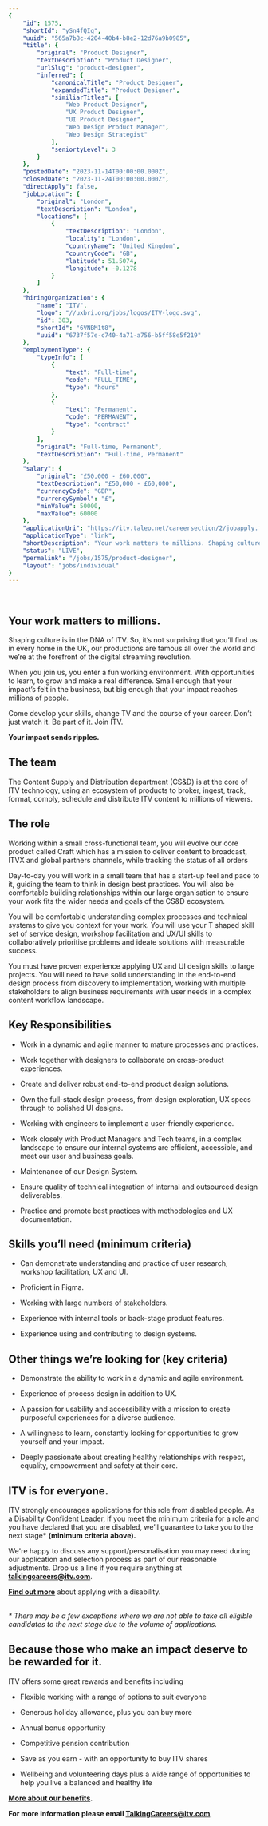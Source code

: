 ```yaml
---
{
	"id": 1575,
	"shortId": "ySn4fQIg",
	"uuid": "565a7b8c-4204-40b4-b8e2-12d76a9b0985",
	"title": {
		"original": "Product Designer",
		"textDescription": "Product Designer",
		"urlSlug": "product-designer",
		"inferred": {
			"canonicalTitle": "Product Designer",
			"expandedTitle": "Product Designer",
			"similiarTitles": [
				"Web Product Designer",
				"UX Product Designer",
				"UI Product Designer",
				"Web Design Product Manager",
				"Web Design Strategist"
			],
			"seniortyLevel": 3
		}
	},
	"postedDate": "2023-11-14T00:00:00.000Z",
	"closedDate": "2023-11-24T00:00:00.000Z",
	"directApply": false,
	"jobLocation": {
		"original": "London",
		"textDescription": "London",
		"locations": [
			{
				"textDescription": "London",
				"locality": "London",
				"countryName": "United Kingdom",
				"countryCode": "GB",
				"latitude": 51.5074,
				"longitude": -0.1278
			}
		]
	},
	"hiringOrganization": {
		"name": "ITV",
		"logo": "//uxbri.org/jobs/logos/ITV-logo.svg",
		"id": 303,
		"shortId": "6VNBM1t8",
		"uuid": "6737f57e-c740-4a71-a756-b5ff58e5f219"
	},
	"employmentType": {
		"typeInfo": [
			{
				"text": "Full-time",
				"code": "FULL_TIME",
				"type": "hours"
			},
			{
				"text": "Permanent",
				"code": "PERMANENT",
				"type": "contract"
			}
		],
		"original": "Full-time, Permanent",
		"textDescription": "Full-time, Permanent"
	},
	"salary": {
		"original": "£50,000 - £60,000",
		"textDescription": "£50,000 - £60,000",
		"currencyCode": "GBP",
		"currencySymbol": "£",
		"minValue": 50000,
		"maxValue": 60000
	},
	"applicationUri": "https://itv.taleo.net/careersection/2/jobapply.ftl?evtr=1773007&isSocialSrc=true&src=CWS-10060&csarray=101430233&lang=en&job=23000208",
	"applicationType": "link",
	"shortDescription": "Your work matters to millions. Shaping culture is in the DNA of ITV. So, it’s’ not surprising that you’ll’ find us in every home in the UK, our productions are famous all over the world and we’re’",
	"status": "LIVE",
	"permalink": "/jobs/1575/product-designer",
	"layout": "jobs/individual"
}
---
```

<p>&nbsp;</p><h2>Your work matters to millions.</h2><p>Shaping culture is in the DNA of ITV. So, it’s not surprising that you’ll find us in every home in the UK, our productions are famous all over the world and we’re at the forefront of the digital streaming revolution.&nbsp;</p><p>When you join us, you enter a fun working environment. With opportunities to learn, to grow and make a real difference. Small enough that your impact’s felt in the business, but big enough that your impact reaches millions of people.&nbsp;</p><p>Come develop your skills, change TV and the course of your career. Don’t just watch it. Be part of it. Join ITV.&nbsp;</p><p><strong>Your impact sends ripples.</strong></p><h2>The team</h2><p>The Content Supply and Distribution department (CS&amp;D) is at the core of ITV technology, using an ecosystem of products to broker, ingest, track, format, comply, schedule and distribute ITV content to millions of viewers.</p><h2>The role</h2><p>Working within a small cross-functional team, you will evolve our core product called Craft which has a mission to deliver content to broadcast, ITVX and global partners channels, while tracking the status of all orders</p><p>Day-to-day you will work in a small team that has a start-up feel and pace to it, guiding the team to think in design best practices. You will also be comfortable building relationships within our large organisation to ensure your work fits the wider needs and goals of the CS&amp;D ecosystem.</p><p>You will be comfortable understanding complex processes and technical systems to give you context for your work. You will use your T shaped skill set of service design, workshop facilitation and UX/UI skills to collaboratively prioritise problems and ideate solutions with measurable success.</p><p>You must have proven experience applying UX and UI design skills to large projects. You will need to have solid understanding in the end-to-end design process from discovery to implementation, working with multiple stakeholders to align business requirements with user needs in a complex content workflow landscape.</p><h2>Key Responsibilities</h2><ul><li><p>Work in a dynamic and agile manner to mature processes and practices.</p></li><li><p>Work together with designers to collaborate on cross-product experiences.</p></li><li><p>Create and deliver robust end-to-end product design solutions.</p></li><li><p>Own the full-stack design process, from design exploration, UX specs through to polished UI designs.</p></li><li><p>Working with engineers to implement a user-friendly experience.</p></li><li><p>Work closely with Product Managers and Tech teams, in a complex landscape to ensure our internal systems are efficient, accessible, and meet our user and business goals.</p></li><li><p>Maintenance of our Design System.</p></li><li><p>Ensure quality of technical integration of internal and outsourced design deliverables.</p></li><li><p>Practice and promote best practices with methodologies and UX documentation.<br></p></li></ul><h2>Skills you’ll need<strong> </strong>(minimum criteria)</h2><ul><li><p>Can demonstrate understanding and practice of user research, workshop facilitation, UX and UI.</p></li><li><p>Proficient in Figma.</p></li><li><p>Working with large numbers of stakeholders.</p></li><li><p>Experience with internal tools or back-stage product features.</p></li><li><p>Experience using and contributing to design systems.<br></p></li></ul><h2>Other things we’re looking for (key criteria)</h2><ul><li><p>Demonstrate the ability to work in a dynamic and agile environment.</p></li><li><p>Experience of process design in addition to UX.</p></li><li><p>A passion for usability and accessibility with a mission to create purposeful experiences for a diverse audience.</p></li><li><p>A willingness to learn, constantly looking for opportunities to grow yourself and your impact.</p></li><li><p>Deeply passionate about creating healthy relationships with respect, equality, empowerment and safety at their core.</p></li></ul><h2>ITV is for everyone.</h2><p>ITV strongly encourages applications for this role from disabled people. As a Disability Confident Leader, if you meet the minimum criteria for a role and you have declared that you are disabled, we’ll guarantee to take you to the next stage* <strong>(minimum criteria above).</strong></p><p>We're happy to discuss any support/personalisation you may need during our application and selection process as part of our reasonable adjustments. Drop us a line if you require anything at <a target="_blank" rel="noopener noreferrer nofollow" href="mailto:talkingcareers@itv.com"><strong>talkingcareers@itv.com</strong></a>.&nbsp;</p><p><a target="_blank" rel="noopener noreferrer nofollow" href="https://www.itvjobs.com/blog/joining-itv-with-a-disability"><strong>Find out more</strong></a> about applying with a disability.<br>&nbsp;</p><p><em>* There may be a few exceptions where we are not able to take all eligible candidates to the next stage due to the volume of applications.</em></p><h2>Because those who make an impact deserve to be rewarded for it.</h2><p>ITV offers some great rewards and benefits including</p><ul><li><p>Flexible working with a range of options to suit everyone</p></li><li><p>Generous holiday allowance, plus you can buy more</p></li><li><p>Annual bonus opportunity</p></li><li><p>Competitive pension contribution</p></li><li><p>Save as you earn - with an opportunity to buy ITV shares</p></li><li><p>Wellbeing and volunteering days plus a wide range of opportunities to help you live a balanced and healthy life</p></li></ul><p><a target="_blank" rel="noopener noreferrer nofollow" href="http://www.itvjobs.com/why-join-us/benefits/"><strong>More about our benefits</strong></a><strong>.</strong>&nbsp;</p><p><strong>For more information please email </strong><a target="_blank" rel="noopener noreferrer nofollow" href="mailto:TalkingCareers@itv.com"><strong>TalkingCareers@itv.com</strong></a></p>
